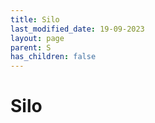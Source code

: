 ```yaml
---
title: Silo
last_modified_date: 19-09-2023
layout: page
parent: S
has_children: false
---
```


Silo
====

